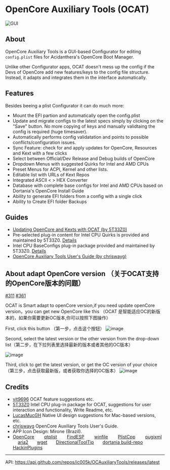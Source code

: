 
# OpenCore Auxiliary Tools (OCAT)

![GUI](https://user-images.githubusercontent.com/76865553/165901706-abbccb4a-89bc-4b03-b6e5-f52dcb10b53c.png)

## About
OpenCore Auxiliary Tools is a GUI-based Configurator for editing `config.plist` files for Acidanthera's OpenCore Boot Manager.

Unlike other Configurator apps, OCAT doesn't mess up the config if the Devs of OpenCore add new features/keys to the config file structure. Instead, it adapts and integrates them in the interface automatically.

## Features

Besides beeing a plist Configurator it can do much more:

* Mount the EFI partion and automatically open the config.plist
* Update and migrate configs to the latest specs simply by clicking on the "Save" button. No more copying of keys and manually validtaing the config is required (huge timesaver).
* Automatically performs config validatation and points to possible conflicts/configuration issues.
* Sync Feature: check for and apply updates for OpenCore, Resources and Kext with a few clicks
* Select between Official/Dev Release and Debug builds of OpenCore
* Dropdown Menus with suggested Quirks for Intel and AMD CPUs
* Preset Menus for ACPI, Kernel and other lists.
* Editable list with URLs of Kext Repos
* Integrated ASCII < > HEX Converter 
* Database with complete base configs for Intel and AMD CPUs based on Dortania's OpenCore Install Guide
* Ability to generate EFI folders from a config with a single click
* Ability to Create EFI folder Backups

## Guides

* [Updating OpenCore and Kexts with OCAT (by 5T33Z0)](https://github.com/5T33Z0/OC-Little-Translated/blob/main/Content/D_Updating_OpenCore/README.md)
* Pre-selected plug-in content for Intel CPU Quirks is provided and maintained by 5T33Z0. [Details](https://github.com/5T33Z0/OC-Little-Translated/tree/main/Content/F_Desktop_EFIs/preset)
* Intel CPU BaseConfigs plug-in package provided and maintained by 5T33Z0. [Details](https://github.com/5T33Z0/OC-Little-Translated/tree/main/Content/F_Desktop_EFIs)
* [OpenCore Auxiliary Tools User's Guide (by chriswayg)](https://chriswayg.gitbook.io/opencore-visual-beginners-guide/oc_auxiliary_tools)


## About adapt OpenCore version  （关于OCAT支持的OpenCore版本的问题）
[#311](https://github.com/ic005k/OCAuxiliaryTools/issues/311) [#361](https://github.com/ic005k/OCAuxiliaryTools/issues/361)

OCAT is Smart adapt to openCore version,if you need update  openCore version，you can get new OpenCore like this 
（OCAT 是智能适应OC的新版本的，如果你需要更新OC版本,你可以按照下图操作）

First,  click this button （第一步，点击这个按钮）
![image](https://github.com/ic005k/OCAuxiliaryTools/assets/7905253/b4c94679-cd8c-4243-a85f-c70c1c304665)

Second, select the latest version or the other version from the drop-down list（第二步，在下拉列表里选择最新的版本或者其他的OC版本）

![image](https://github.com/ic005k/OCAuxiliaryTools/assets/7905253/240a7831-fcb5-411e-842d-bffd22cc2982)

Third, click to get the latest version, or get the OC version of your choice（第三步，点击获取最新版，或者获取你选择的OC版本）
![image](https://github.com/ic005k/OCAuxiliaryTools/assets/7905253/e3331a23-4744-4075-b820-e58878c36dc8)


## Credits
* [vit9696](https://github.com/vit9696) OCAT feature suggestions etc.
* [5T33Z0](https://github.com/5T33Z0) Intel CPU plug-in package for OCAT, suggestions for user interaction and functionality, Write Readme, etc.
* [LucasMucGH](https://github.com/LucasMucGH) Native UI design suggestions for Mac-based versions, etc.
* [chriswayg](https://github.com/chriswayg) OpenCore Auxiliary Tools User's Guide.
* APP Icon Design: Mirone (Brazil).
* [OpenCore](https://github.com/acidanthera/OpenCorePkg)&nbsp; &nbsp; &nbsp; &nbsp;
[qtplist](https://github.com/reillywatson/qtplist)&nbsp; &nbsp; &nbsp; &nbsp;
[FindESP](https://github.com/bluer007/FindESP)&nbsp; &nbsp; &nbsp; &nbsp;
[winfile](https://github.com/microsoft/winfile)&nbsp; &nbsp; &nbsp; &nbsp;
[PlistCpp](https://github.com/animetrics/PlistCpp)&nbsp; &nbsp; &nbsp; &nbsp;
[pugixml](https://github.com/zeux/pugixml)&nbsp;&nbsp; &nbsp; &nbsp;
[aria2](https://github.com/aria2/aria2)&nbsp; &nbsp; &nbsp;&nbsp;
[wget](http://wget.addictivecode.org/)&nbsp; &nbsp; &nbsp;&nbsp;
[DirectionalToolTip](https://github.com/scondratev/DirectionalToolTip)&nbsp; &nbsp; &nbsp;&nbsp;
[dortania build-repo](https://github.com/dortania/build-repo)&nbsp; &nbsp; &nbsp;&nbsp;
[HackinPlugins](https://github.com/bugprogrammer/HackinPlugins)&nbsp; &nbsp; &nbsp;&nbsp;

---

API: https://api.github.com/repos/ic005k/OCAuxiliaryTools/releases/latest
